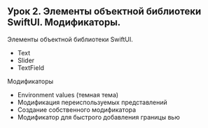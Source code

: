 ## Урок 2. Элементы объектной библиотеки SwiftUI. Модификаторы.

Элементы объектной библиотеки SwiftUI.  
- Text
- Slider
- TextField

Модификаторы
- Environment values (темная тема)
- Модификация переиспользуемых представлений
- Создание собственного модификатора
- Модификатор для быстрого добавления границы вью
